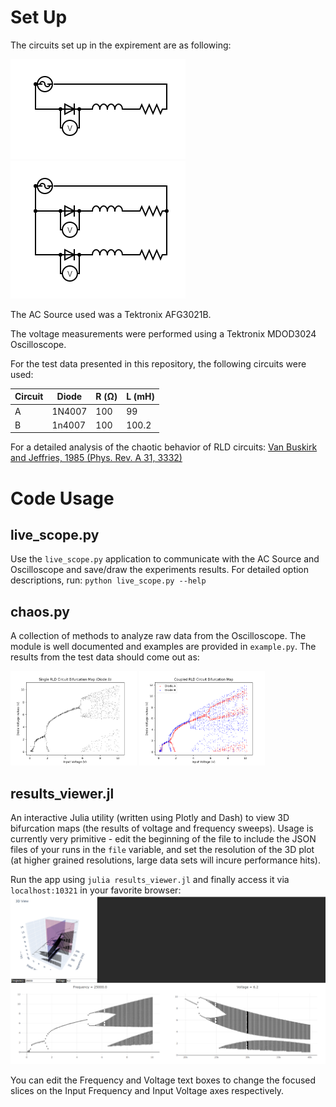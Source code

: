 # Set Up

The circuits set up in the expirement are as following:

<span>
<img src="./images/single_circuit.png">
<img src="./images/coupled_circuit.png">
</span>

The AC Source used was a Tektronix AFG3021B.

The voltage measurements were performed using a Tektronix MDOD3024 Oscilloscope.

For the test data presented in this repository, the following circuits were used:

| Circuit | Diode  | R (Ω) | L (mH) |
|---------|--------|-------|--------|
| A       | 1N4007 | 100   | 99     |
| B       | 1n4007 | 100   | 100.2  |

For a detailed analysis of the chaotic behavior of RLD circuits:
[Van Buskirk and Jeffries, 1985 (Phys. Rev. A 31, 3332)](https://journals.aps.org/pra/abstract/10.1103/PhysRevA.31.3332)

# Code Usage

## live_scope.py
Use the `live_scope.py` application to communicate with the AC Source and Oscilloscope and save/draw the experiments results.
For detailed option descriptions, run:
`python live_scope.py --help`

## chaos.py
A collection of methods to analyze raw data from the Oscilloscope.
The module is well documented and examples are provided in `example.py`. The results from the test data should come out as:

<span>
<img src="./images/single_bimap.png" width="40%">
<img src="./images/coupled_bimap.png" width="40%">
</span>

## results_viewer.jl
An interactive Julia utility (written using Plotly and Dash) to view 3D bifurcation maps (the results of voltage and frequency sweeps).
Usage is currently very primitive - edit the beginning of the file to include the JSON files of your runs in the `file` variable, and set the resolution of the 3D plot (at higher grained resolutions, large data sets will incure performance hits).

Run the app using `julia results_viewer.jl` and finally access it via `localhost:10321` in your favorite browser:
<img src="./images/results_viewer.png">

You can edit the Frequency and Voltage text boxes to change the focused slices on the Input Frequency and Input Voltage axes respectively.
